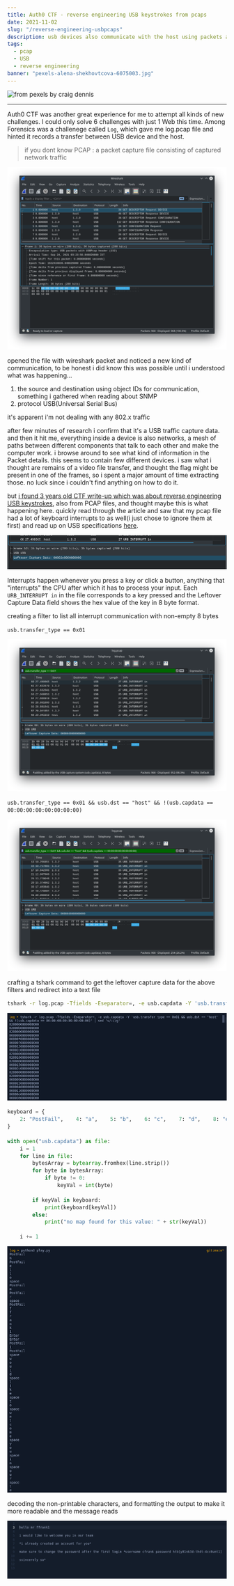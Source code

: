 ```yaml
---
title: Auth0 CTF - reverse engineering USB keystrokes from pcaps
date: 2021-11-02
slug: "/reverse-engineering-usbpcaps"
description: usb devices also communicate with the host using packets and can be anlyzed using packet inspection tool; i used wireshark to inspect a pcap file and reverse engineer keystrokes to find a flag inside
tags:
  - pcap
  - USB
  - reverse engineering
banner: "pexels-alena-shekhovtcova-6075003.jpg"
---
```


![from pexels by craig dennis](pexels-craig-dennis-57007.jpg)

---

Auth0 CTF was another great experience for me to attempt all kinds of new challenges. I could only solve 6 challenges with just 1 Web this time. Among Forensics was a challenege called `Log`, which gave me log.pcap file and hinted it records a transfer between USB device and the host. 

> if you dont know PCAP : a packet capture file consisting of captured network traffic

![wireshark.png](wireshark.png)

opened the file with wireshark packet and noticed a new kind of communication, to be honest i did know this was possible until i understood what was happening...

1. the source and destination using object IDs for communication, something i gathered when reading about SNMP
2. protocol USB(Universal Serial Bus)

it's apparent i'm not dealing with any 802.x traffic

after few minutes of research i confirm that it's a USB traffic capture data. and then it hit me, everything inside a device is also networks, a mesh of paths between different components that talk to each other and make the computer work. i browse around to see what kind of information in the Packet details. this seems to contain few different devices. i saw what i thought are remains of a video file transfer, and thought the flag might be present in one of the frames, so i spent a major amount of time extracting those. no luck since i couldn't find anything on how to do it.

but [i found 3 years old CTF write-up which was about reverse engineering USB keystrokes](https://abawazeeer.medium.com/kaizen-ctf-2018-reverse-engineer-usb-keystrok-from-pcap-file-2412351679f4), also from PCAP files, and thought maybe this is what happening here. quickly read through the article and saw that my pcap file had a lot of keyboard interrupts to as well(i just chose to ignore them at first) and read up on USB specifications [here](https://www.beyondlogic.org/usbnutshell/usb4.shtml#Interrupt).

![leftover.png](leftover.png)

Interrupts happen whenever you press a key or click a button, anything that "interrupts" the CPU after which it has to process your input. Each `URB_INTERRUPT in` in the file corresponds to a key pressed and the Leftover Capture Data field shows the hex value of the key in 8 byte format.

creating a filter to list all interrupt communication with non-empty 8 bytes

`usb.transfer_type == 0x01`

![interrupt.png](interrupt.png)

`usb.transfer_type == 0x01 && usb.dst == "host" && !(usb.capdata == 00:00:00:00:00:00:00:00)`

![interrupt_non_empty.png](interrupt_non_empty.png)

crafting a tshark command to get the leftover capture data for the above filters and redirect into a text file

```bash
tshark -r log.pcap -Tfields -Eseparator=, -e usb.capdata -Y 'usb.transfer_type == 0x01 && usb.dst == "host" && !(usb.capdata == 00:00:00:00:00:00:00:00)' | sed 's/://g' > usb.capdata
```

![capturedata.png](capturedata.png)

```python
keyboard = {
    2: "PostFail",    4: "a",    5: "b",    6: "c",    7: "d",    8: "e",    9: "f",    10: "g",    11: "h",    12: "i",    13: "j",    14: "k",    15: "l",    16: "m",    17: "n",    18: "o",    19: "p",    20: "q",    21: "r",    22: "s",    23: "t",    24: "u",    25: "v",    26: "w",    27: "x",    28: "y",    29: "z",    30: "1",    31: "2",    32: "3",    33: "4",    34: "5",    35: "6",    36: "7",    37: "8",    38: "9",    39: "0",    40: "Enter",    41: "esc",    2: "del",    43: "tab",    44: "space",    45: "-",    47: "[",    48: "]",    51: "DownArrow",    54: "1",    55: "*",    56: "/",    57: "CapsLock",    79: "RightArrow",    80: "LeftArrow"
}

with open("usb.capdata") as file:
    i = 1
    for line in file:
        bytesArray = bytearray.fromhex(line.strip())
        for byte in bytesArray:
            if byte != 0:
                keyVal = int(byte)

        if keyVal in keyboard:
            print(keyboard[keyVal])
        else:
            print("no map found for this value: " + str(keyVal))

    i += 1
```

![output.png](output.png)

decoding the non-printable characters, and formatting the output to make it more readable and the message reads

![flag.png](flag.png)
